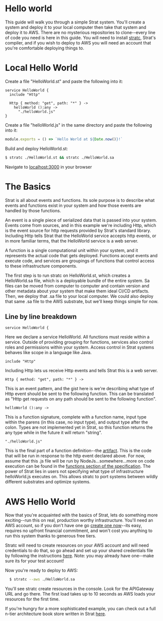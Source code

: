 # Hello world

This guide will walk you through a simple Strat system.  You'll create a system and deploy it to your local computer then take that system and deploy it to AWS.  There are no mysterious repositories to clone--every line of code you need is here in this guide.  You will need to install [stratc](./Getting%20Started), Strat's compiler, and if you wish to deploy to AWS you will need an account that you're comfortable deploying things to.

# Local Hello World

Create a file "HelloWorld.st" and paste the following into it:

```strat
service HelloWorld {
  include "Http"

  Http { method: "get", path: "*" } ->
    helloWorld ():any ->
      "./helloWorld.js"
}
```

Create a file "helloWorld.js" in the same directory and paste the following into it:

```javascript
module.exports = () => `Hello World at ${Date.now()}!`
```

Build and deploy HelloWorld.st:

```bash
$ stratc ./HelloWorld.st && stratc ./HelloWorld.sa
```

Navigate to [localhost:3000](http://localhost:3000) in your browser


# The Basics

Strat is all about events and functions.  Its sole purpose is to describe what events and functions exist in your system and how those events are handled by those functions.

An event is a single piece of serialized data that is passed into your system.  Events come from sources, and in this example we're including Http, which is the event source for http requests provided by Strat's standard library.  Including Http tells Strat that the HelloWorld service accepts http events, or in more familiar terms, that the HelloWorld service is a web server.

A function is a single computational unit within your system, and it represents the actual code that gets deployed.  Functions accept events and execute code, and services are groupings of functions that control access to these infrastructure components.

The first step is to run stratc on HelloWorld.st, which creates a HelloWorld.sa file, which is a deployable bundle of the entire system.  Sa files can be moved from computer to computer and contain version and other metadata about your system that make them ideal CI/CD artifacts.  Then, we deploy that .sa file to your local computer.  We could also deploy that same .sa file to the AWS substrate, but we'll keep things simple for now.

## Line by line breakdown
```
service HelloWorld {
```
Here we declare a service HelloWorld.  All functions must reside within a service.  Outside of providing grouping for functions, services also control roles and permissions within your system.  Access control in Strat systems behaves like scope in a language like Java.

```
include "Http"
```
Including Http lets us receive Http events and tells Strat this is a web server.

```
Http { method: "get", path: "*" } ->
```
This is an event pattern, and the gist here is we're describing what type of Http event should be sent to the following function.  This can be translated as "Http get requests on any path should be sent to the following function".

```
helloWorld ():any ->
```
This is a function signature, complete with a function name, input type within the parens (in this case, no input type), and output type after the colon.  Types are not implemented yet in Strat, so this function returns the any type while in the future it will return "string".

```
"./helloWorld.js"
```
This is the final part of a function definition--the [artifact](../User%20Guide/Artifacts).  This is the code that will be run in response to the http event declared above.  For now, assume that this .js file will be run by NodeJs...somewhere...more on code execution can be found in the [functions section of the specification](../Specification/Functions).  The power of Strat lies in users not specifying what type of infrastructure helloWorld.js executes on.  This allows stratc to port systems between wildly different substrates and optimize systems.

# AWS Hello World

Now that you're acquainted with the basics of Strat, lets do something more exciting--run this on real, production worthy infrastructure.  You'll need an AWS account, so if you don't have one go [create one now](https://portal.aws.amazon.com/billing/signup?nc2=h_ct&src=default&redirect_url=https%3A%2F%2Faws.amazon.com%2Fregistration-confirmation#/start)--its easy, requires no upfront financial commitment, and won't cost you anything to run this system thanks to generous free tiers.

Stratc will need to create resources on your AWS account and will need credentials to do that, so go ahead and set up your shared credentials file by following the instructions [here](https://docs.aws.amazon.com/sdk-for-javascript/v2/developer-guide/loading-node-credentials-shared.html).
Note: you may already have one--make sure its for your test account!

Now you're ready to deploy to AWS:

```bash
  $ stratc --aws ./HelloWorld.sa
```

You'll see stratc create resources in the console.  Look for the APIGateway URL and go there.  The first load takes up to 10 seconds as AWS loads your resources for the first time.


If you're hungry for a more sophisticated example, you can check out a full n-tier architecture book store written in Strat [here](./Bookstore).

